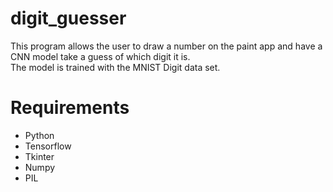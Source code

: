 # digit_guesser

This program allows the user to draw a number on the paint app and have a CNN model take a guess of which digit it is.
<br>The model is trained with the MNIST Digit data set.

# Requirements

- Python
- Tensorflow
- Tkinter
- Numpy 
- PIL
